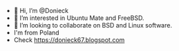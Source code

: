 - 👋 Hi, I’m @Donieck
- 👀 I’m interested in Ubuntu Mate and FreeBSD.
- 💞️ I’m looking to collaborate on BSD and Linux software.
- I'm from Poland
- Check <a href link>https://donieck67.blogspot.com<a>

<!---
Donieck/Donieck is a ✨ special ✨ repository because its `README.md` (this file) appears on your GitHub profile.
You can click the Preview link to take a look at your changes.
--->
